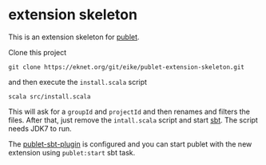 # extension skeleton

This is an extension skeleton for [publet](https://eknet.org/main/projects/publet/index.html).

Clone this project

    git clone https://eknet.org/git/eike/publet-extension-skeleton.git

and then execute the `install.scala` script

    scala src/install.scala

This will ask for a `groupId` and `projectId` and then renames and filters
the files. After that, just remove the `intall.scala` script and start 
[sbt](https://github.com/harrah/xsbt). The script needs JDK7 to run.

The [publet-sbt-plugin](https://eknet.org/gitr/?r=publet-sbt-plugin.git) is 
configured and you can start publet with the new extension using `publet:start`
sbt task.

